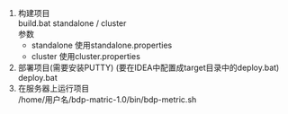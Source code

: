 1. 构建项目   
build.bat standalone / cluster   
参数   
    - standalone 使用standalone.properties   
    - cluster 使用cluster.properties
2. 部署项目(需要安装PUTTY) (要在IDEA中配置成target目录中的deploy.bat)   
deploy.bat
3. 在服务器上运行项目   
/home/用户名/bdp-matric-1.0/bin/bdp-metric.sh